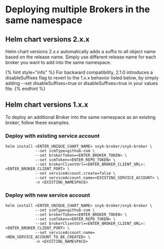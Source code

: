 # Deploying multiple Brokers in the same namespace

## Helm chart versions 2.x.x

Helm chart versions 2.x.x automatically adds a suffix to all object name based on the release name. Simply use different release name for each broker you want to add into the same namespace.

{% hint style="info" %}
For backward compatibility, 2.1.0 introduces a disableSuffixes flag to revert to the 1.x.x behavior listed below, by simply adding --set disableSuffixes=true or disableSuffixes=true in your values file.
{% endhint %}

## Helm chart versions 1.x.x

To deploy an additional Broker into the same namespace as an existing broker, follow these examples.

### Deploy with existing service account

```
helm install <ENTER_UNIQUE_CHART_NAME> snyk-broker/snyk-broker \
             --set scmType=github-com \
             --set brokerToken=<ENTER_BROKER_TOKEN> \
             --set scmToken=<ENTER_REPO_TOKEN> \
             --set brokerClientUrl=<ENTER_BROKER_CLIENT_URL>:<ENTER_BROKER_CLIENT_PORT> \
             --set serviceAccount.create=false \
             --set serviceAccount.name=<EXISTING_SERVICE_ACCOUNT> \
             -n <EXISTING_NAMESPACE>
```

### Deploy with new service account

```
helm install <ENTER_UNIQUE_CHART_NAME> snyk-broker/snyk-broker \
             --set scmType=github-com \
             --set brokerToken=<ENTER_BROKER_TOKEN> \
             --set scmToken=<ENTER_REPO_TOKEN> \
             --set brokerClientUrl=<ENTER_BROKER_CLIENT_URL>:<ENTER_BROKER_CLIENT_PORT> \
             --set serviceAccount.name=<NEW_SERVICE_ACCOUNT_TO_BE_CREATED> \
             -n <EXISTING_NAMESPACE>
```
